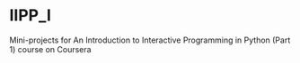 # IIPP_I
Mini-projects for An Introduction to Interactive Programming in Python (Part 1) course on Coursera
